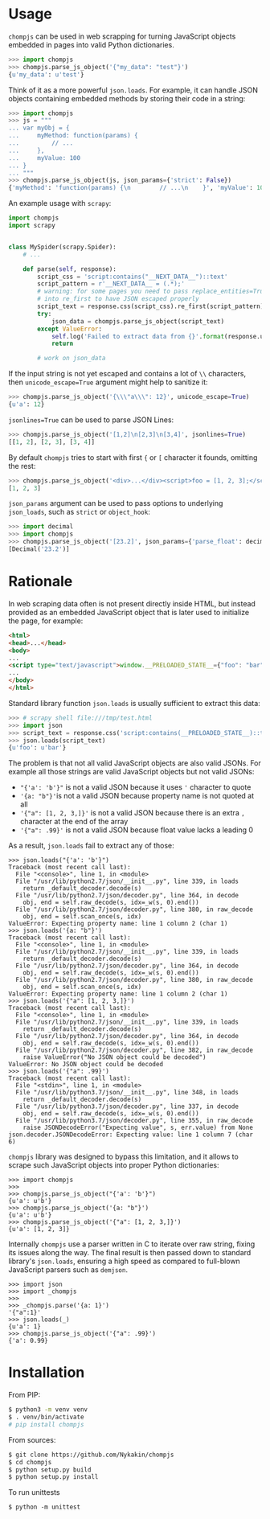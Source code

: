 # Usage

`chompjs` can be used in web scrapping for turning JavaScript objects embedded in pages into valid Python dictionaries.

```python
>>> import chompjs
>>> chompjs.parse_js_object('{"my_data": "test"}')
{u'my_data': u'test'}
```

Think of it as a more powerful `json.loads`. For example, it can handle JSON objects containing embedded methods by storing their code in a string:

```python
>>> import chompjs
>>> js = """
... var myObj = {
...     myMethod: function(params) {
...         // ...
...     },
...     myValue: 100
... }
... """
>>> chompjs.parse_js_object(js, json_params={'strict': False})
{'myMethod': 'function(params) {\n        // ...\n    }', 'myValue': 100}
```

An example usage with `scrapy`:

```python
import chompjs
import scrapy


class MySpider(scrapy.Spider):
    # ...

    def parse(self, response):
        script_css = 'script:contains("__NEXT_DATA__")::text'
        script_pattern = r'__NEXT_DATA__ = (.*);'
        # warning: for some pages you need to pass replace_entities=True
        # into re_first to have JSON escaped properly
        script_text = response.css(script_css).re_first(script_pattern)
        try:
            json_data = chompjs.parse_js_object(script_text)
        except ValueError:
            self.log('Failed to extract data from {}'.format(response.url))
            return

        # work on json_data
```

If the input string is not yet escaped and contains a lot of `\\` characters, then `unicode_escape=True` argument might help to sanitize it:

```python
>>> chompjs.parse_js_object('{\\\"a\\\": 12}', unicode_escape=True)
{u'a': 12}
```

`jsonlines=True` can be used to parse JSON Lines:

```python
>>> chompjs.parse_js_object('[1,2]\n[2,3]\n[3,4]', jsonlines=True)
[[1, 2], [2, 3], [3, 4]]
```

By default `chompjs` tries to start with first `{` or `[` character it founds, omitting the rest:

```python
>>> chompjs.parse_js_object('<div>...</div><script>foo = [1, 2, 3];</script><div>...</div>')
[1, 2, 3]
```

`json_params` argument can be used to pass options to underlying `json_loads`, such as `strict` or `object_hook`:

```python
>>> import decimal
>>> import chompjs
>>> chompjs.parse_js_object('[23.2]', json_params={'parse_float': decimal.Decimal})
[Decimal('23.2')]
```

# Rationale

In web scraping data often is not present directly inside HTML, but instead provided as an embedded JavaScript object that is later used to initialize the page, for example:

```html
<html>
<head>...</head>
<body>
...
<script type="text/javascript">window.__PRELOADED_STATE__={"foo": "bar"}</script>
...
</body>
</html>
```

Standard library function `json.loads` is usually sufficient to extract this data:

```python
>>> # scrapy shell file:///tmp/test.html
>>> import json
>>> script_text = response.css('script:contains(__PRELOADED_STATE__)::text').re_first('__PRELOADED_STATE__=(.*)')
>>> json.loads(script_text)
{u'foo': u'bar'}

```
The problem is that not all valid JavaScript objects are also valid JSONs. For example all those strings are valid JavaScript objects but not valid JSONs:

* `"{'a': 'b'}"` is not a valid JSON because it uses `'` character to quote
* `'{a: "b"}'`is not a valid JSON because property name is not quoted at all
* `'{"a": [1, 2, 3,]}'` is not a valid JSON because there is an extra `,` character at the end of the array
* `'{"a": .99}'` is not a valid JSON because float value lacks a leading 0

As a result, `json.loads` fail to extract any of those:

```
>>> json.loads("{'a': 'b'}")
Traceback (most recent call last):
  File "<console>", line 1, in <module>
  File "/usr/lib/python2.7/json/__init__.py", line 339, in loads
    return _default_decoder.decode(s)
  File "/usr/lib/python2.7/json/decoder.py", line 364, in decode
    obj, end = self.raw_decode(s, idx=_w(s, 0).end())
  File "/usr/lib/python2.7/json/decoder.py", line 380, in raw_decode
    obj, end = self.scan_once(s, idx)
ValueError: Expecting property name: line 1 column 2 (char 1)
>>> json.loads('{a: "b"}')
Traceback (most recent call last):
  File "<console>", line 1, in <module>
  File "/usr/lib/python2.7/json/__init__.py", line 339, in loads
    return _default_decoder.decode(s)
  File "/usr/lib/python2.7/json/decoder.py", line 364, in decode
    obj, end = self.raw_decode(s, idx=_w(s, 0).end())
  File "/usr/lib/python2.7/json/decoder.py", line 380, in raw_decode
    obj, end = self.scan_once(s, idx)
ValueError: Expecting property name: line 1 column 2 (char 1)
>>> json.loads('{"a": [1, 2, 3,]}')
Traceback (most recent call last):
  File "<console>", line 1, in <module>
  File "/usr/lib/python2.7/json/__init__.py", line 339, in loads
    return _default_decoder.decode(s)
  File "/usr/lib/python2.7/json/decoder.py", line 364, in decode
    obj, end = self.raw_decode(s, idx=_w(s, 0).end())
  File "/usr/lib/python2.7/json/decoder.py", line 382, in raw_decode
    raise ValueError("No JSON object could be decoded")
ValueError: No JSON object could be decoded
>>> json.loads('{"a": .99}')
Traceback (most recent call last):
  File "<stdin>", line 1, in <module>
  File "/usr/lib/python3.7/json/__init__.py", line 348, in loads
    return _default_decoder.decode(s)
  File "/usr/lib/python3.7/json/decoder.py", line 337, in decode
    obj, end = self.raw_decode(s, idx=_w(s, 0).end())
  File "/usr/lib/python3.7/json/decoder.py", line 355, in raw_decode
    raise JSONDecodeError("Expecting value", s, err.value) from None
json.decoder.JSONDecodeError: Expecting value: line 1 column 7 (char 6)

```
`chompjs` library was designed to bypass this limitation, and it allows to scrape such JavaScript objects into proper Python dictionaries:

```
>>> import chompjs
>>> 
>>> chompjs.parse_js_object("{'a': 'b'}")
{u'a': u'b'}
>>> chompjs.parse_js_object('{a: "b"}')
{u'a': u'b'}
>>> chompjs.parse_js_object('{"a": [1, 2, 3,]}')
{u'a': [1, 2, 3]}
```

Internally `chompjs` use a parser written in C to iterate over raw string, fixing its issues along the way. The final result is then passed down to standard library's `json.loads`, ensuring a high speed as compared to full-blown JavaScript parsers such as `demjson`.

```
>>> import json
>>> import _chompjs
>>> 
>>> _chompjs.parse('{a: 1}')
'{"a":1}'
>>> json.loads(_)
{u'a': 1}
>>> chompjs.parse_js_object('{"a": .99}')
{'a': 0.99}
```

# Installation
From PIP:

```bash
$ python3 -m venv venv
$ . venv/bin/activate
# pip install chompjs
```
From sources:
```bash
$ git clone https://github.com/Nykakin/chompjs
$ cd chompjs
$ python setup.py build
$ python setup.py install
```

To run unittests

```
$ python -m unittest
```
